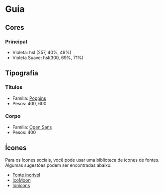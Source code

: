 # Guia

## Cores

### Principal

- Violeta: hsl (257, 40%, 49%)
- Violeta Suave: hsl(300, 69%, 71%)

## Tipografia

### Títulos

- Família: [Poppins](https://fonts.google.com/specimen/Poppins)
- Pesos: 400, 600

### Corpo

- Família: [Open Sans](https://fonts.google.com/specimen/Open+Sans)
- Pesos: 400

## Ícones

Para os ícones sociais, você pode usar uma biblioteca de ícones de fontes. Algumas sugestões podem ser encontradas abaixo:

- [Fonte incrível](https://fontawesome.com/)
- [IcoMoon](https://icomoon.io/)
- [Ionicons](https://ionicons.com/)
